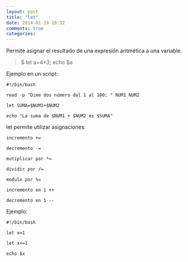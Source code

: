 ```yaml
---
layout: post
title: "let"
date: 2014-01-29 18:32
comments: true
categories: 
---
```

Permite asignar el resultado de una expresión aritmética a una variable.

>$ let a=4*3; echo $a

Ejemplo en un script:

	#!/bin/bash 

	read -p "Dime dos número del 1 al 100: " NUM1 NUM2 

	let SUMA=$NUM1+$NUM2 

	echo "La suma de $NUM1 + $NUM2 es $SUMA"

let permite utilizar asignaciones: 

	incremento += 

	decremento -= 

	mutiplicar por *= 

	dividir por /= 

	modulo por %= 

	incremento en 1 ++ 

	decremento en 1 -- 

Ejemplo:

	#!/bin/bash

	let x=1

	let x+=1

	echo $x

